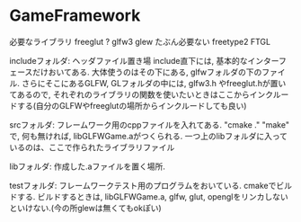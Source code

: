 GameFramework
=============

必要なライブラリ
freeglut ?
glfw3
glew たぶん必要ない
freetype2
FTGL

includeフォルダ:
ヘッダファイル置き場
include直下には, 基本的なインターフェースだけおいてある.
大体使うのはその下にある, glfwフォルダの下のファイル.
さらにそこにあるGLFW, GLフォルダの中には, glfw3.h やfreeglut.hが置いてあるので,
それぞれのライブラリの関数を使いたいときはここからインクルードする(自分のGLFWやfreeglutの場所からインクルードしても良い)

srcフォルダ:
フレームワーク用のcppファイルを入れてある. 
"cmake ."
"make"
で, 何も無ければ, libGLFWGame.aがつくられる.
一つ上のlibフォルダに入っているのは、ここで作られたライブラリファイル


libフォルダ:
作成した.aファイルを置く場所.


testフォルダ:
フレームワークテスト用のプログラムをおいている.
cmakeでビルドする. 
ビルドするときは, libGLFWGame.a, glfw, glut, openglをリンカしないといけない.(今の所glewは無くてもokぽい)










